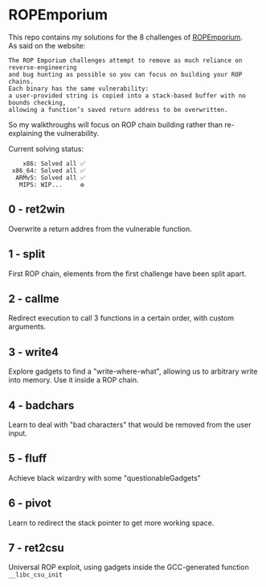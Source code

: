 # ROPEmporium

This repo contains my solutions for the 8 challenges of [ROPEmporium](https://ropemporium.com/).   
As said on the website:
```
The ROP Emporium challenges attempt to remove as much reliance on reverse-engineering   
and bug hunting as possible so you can focus on building your ROP chains.   
Each binary has the same vulnerability:   
a user-provided string is copied into a stack-based buffer with no bounds checking,   
allowing a function’s saved return address to be overwritten.
```   
So my walkthroughs will focus on ROP chain building rather than re-explaining the vulnerability.

Current solving status:
```
    x86: Solved all ✅
 x86_64: Solved all ✅
  ARMv5: Solved all ✅
   MIPS: WIP...     ⚙
```
## 0 - ret2win
Overwrite a return addres from the vulnerable function.

## 1 - split
First ROP chain, elements from the first challenge have been split apart.

## 2 - callme
Redirect execution to call 3 functions in a certain order, with custom arguments.

## 3 - write4
Explore gadgets to find a "write-where-what", allowing us to arbitrary write into memory.
Use it inside a ROP chain.

## 4 - badchars
Learn to deal with "bad characters" that would be removed from the user input.

## 5 - fluff
Achieve black wizardry with some "questionableGadgets"

## 6 - pivot
Learn to redirect the stack pointer to get more working space.

## 7 - ret2csu
Universal ROP exploit, using gadgets inside the GCC-generated function `__libc_csu_init`
